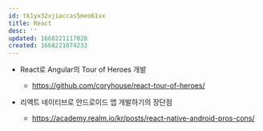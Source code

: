 ```yaml
---
id: tk1yx32xjiaccas5meo61vx
title: React
desc: ''
updated: 1668221117028
created: 1668221074233
---
```


- React로 Angular의 Tour of Heroes 개발
    - https://github.com/coryhouse/react-tour-of-heroes/

- 리액트 네이티브로 안드로이드 앱 개발하기의 장단점
    - https://academy.realm.io/kr/posts/react-native-android-pros-cons/